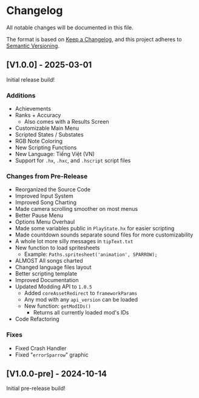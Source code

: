 # Changelog
All notable changes will be documented in this file.

The format is based on [Keep a Changelog](https://keepachangelog.com/en/1.0.0/),
and this project adheres to [Semantic Versioning](https://semver.org/spec/v2.0.0.html).

## [V1.0.0] - 2025-03-01
Initial release build!

### Additions
* Achievements
* Ranks + Accuracy
  * Also comes with a Results Screen
* Customizable Main Menu
* Scripted States / Substates
* RGB Note Coloring
* New Scripting Functions
* New Language: Tiếng Việt (VN)
* Support for `.hx`, `.hxc`, and `.hscript` script files

### Changes from Pre-Release
* Reorganized the Source Code
* Improved Input System
* Improved Song Charting
* Made camera scrolling smoother on most menus
* Better Pause Menu
* Options Menu Overhaul
* Made some variables public in `PlayState.hx` for easier scripting
* Made countdown sounds separate sound files for more customizability
* A whole lot more silly messages in `tipText.txt`
* New function to load spritesheets
    * Example: `Paths.spritesheet('animation', SPARROW);`
* ALMOST All songs charted
* Changed language files layout
* Better scripting template
* Improved Documentation
* Updated Modding API to `1.0.5`
    * Added `coreAssetRedirect` to `frameworkParams`
    * Any mod with any `api_version` can be loaded
    * New function: `getModIDs()`
        * Returns all currently loaded mod's IDs 
* Code Refactoring

### Fixes
* Fixed Crash Handler
* Fixed "`errorSparrow`" graphic

## [V1.0.0-pre] - 2024-10-14
Initial pre-release build!